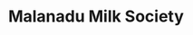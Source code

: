 ---
title: "Malanadu Milk Society"
url: /chengalam/malanadu-milk-society-chengalam-ottackal-road/
shop: dairy
---